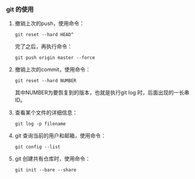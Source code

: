 ### git 的使用

1. 撤销上次的push，使用命令：

   ```
   git reset --hard HEAD^
   ```
   完了之后，再执行命令：

   ```
   git push origin master --force
   ```

2. 撤销上次的commit，使用命令：

   ```
   git reset --hard NUMBER
   ```
   
   其中NUMBER为要恢复到的版本，也就是执行git log
   时，后面出现的一长串ID。

3. 查看某个文件的详细信息：

   ```
   git log -p filename
   ```
   
4. git 查询当前的用户和邮箱，使用命令：

   ```
   git config --list
   ```

5. git 创建共有仓库时，使用命令：

   ```
   git init --bare --share
   ```

